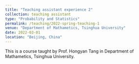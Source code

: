 ```yaml
---
title: "Teaching assistant experience 2"
collection: teaching assistant
type: "Probability and Statistics"
permalink: /teaching/2022-spring-teaching-1
venue: "Department of Mathametics, Tsinghua University"
date: 2022-03-01
location: "Beijing, China"
---
```


This is a course taught by Prof. Hongyan Tang in Department of Mathametics, Tsinghua University.
